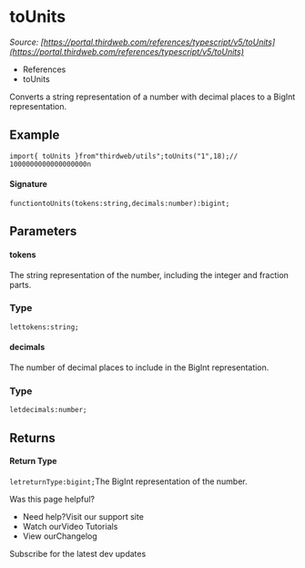 # toUnits

*Source: [https://portal.thirdweb.com/references/typescript/v5/toUnits](https://portal.thirdweb.com/references/typescript/v5/toUnits)*

* References
* toUnits

Converts a string representation of a number with decimal places to a BigInt representation.

## Example

`import{ toUnits }from"thirdweb/utils";toUnits("1",18);// 1000000000000000000n`
#### Signature

`functiontoUnits(tokens:string,decimals:number):bigint;`
## Parameters

#### tokens

The string representation of the number, including the integer and fraction parts.

### Type

`lettokens:string;`
#### decimals

The number of decimal places to include in the BigInt representation.

### Type

`letdecimals:number;`
## Returns

#### Return Type

`letreturnType:bigint;`The BigInt representation of the number.

Was this page helpful?

* Need help?Visit our support site
* Watch ourVideo Tutorials
* View ourChangelog

Subscribe for the latest dev updates

